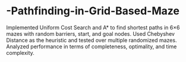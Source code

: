 # -Pathfinding-in-Grid-Based-Maze
Implemented Uniform Cost Search and A* to find shortest paths in 6×6 mazes with random barriers, start,  and goal nodes. Used Chebyshev Distance as the heuristic and tested over multiple randomized mazes.  Analyzed performance in terms of completeness, optimality, and time complexity.
